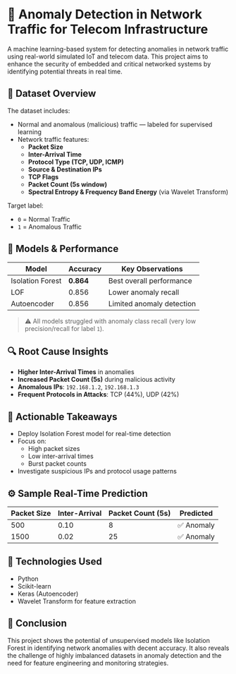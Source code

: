 
# 📡 Anomaly Detection in Network Traffic for Telecom Infrastructure

A machine learning-based system for detecting anomalies in network traffic using real-world simulated IoT and telecom data. This project aims to enhance the security of embedded and critical networked systems by identifying potential threats in real time.

## 📁 Dataset Overview

The dataset includes:
- Normal and anomalous (malicious) traffic — labeled for supervised learning
- Network traffic features:
  - **Packet Size**
  - **Inter-Arrival Time**
  - **Protocol Type (TCP, UDP, ICMP)**
  - **Source & Destination IPs**
  - **TCP Flags**
  - **Packet Count (5s window)**
  - **Spectral Entropy & Frequency Band Energy** (via Wavelet Transform)

Target label:
- `0` = Normal Traffic  
- `1` = Anomalous Traffic

## 🧠 Models & Performance

| Model            | Accuracy | Key Observations |
|------------------|----------|------------------|
| Isolation Forest | **0.864** | Best overall performance |
| LOF              | 0.856    | Lower anomaly recall |
| Autoencoder      | 0.856    | Limited anomaly detection |

> ⚠️ All models struggled with anomaly class recall (very low precision/recall for label `1`).

## 🔍 Root Cause Insights

- **Higher Inter-Arrival Times** in anomalies
- **Increased Packet Count (5s)** during malicious activity
- **Anomalous IPs**: `192.168.1.2`, `192.168.1.3`
- **Frequent Protocols in Attacks**: TCP (44%), UDP (42%)

## 🚨 Actionable Takeaways

- Deploy Isolation Forest model for real-time detection
- Focus on:
  - High packet sizes
  - Low inter-arrival times
  - Burst packet counts
- Investigate suspicious IPs and protocol usage patterns

## ⚙️ Sample Real-Time Prediction

| Packet Size | Inter-Arrival | Packet Count (5s) | Predicted |
|-------------|----------------|-------------------|-----------|
| 500         | 0.10           | 8                 | ✅ Anomaly |
| 1500        | 0.02           | 25                | ✅ Anomaly |

## 📌 Technologies Used

- Python
- Scikit-learn
- Keras (Autoencoder)
- Wavelet Transform for feature extraction

## 🧾 Conclusion

This project shows the potential of unsupervised models like Isolation Forest in identifying network anomalies with decent accuracy. It also reveals the challenge of highly imbalanced datasets in anomaly detection and the need for feature engineering and monitoring strategies.
